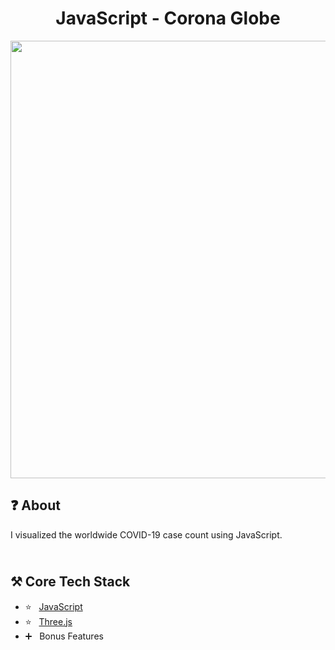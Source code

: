 <h1 align="center">
   JavaScript - Corona Globe
</h1>

<p align="center">
  <img src="https://github.com/ozkannbuyuk/js-corona-globe/assets/111967202/4ab78848-1915-4f78-bfb7-81629c1796b5" width="700" />
</p>

<h2>
❓ About
</h2>

I visualized the worldwide COVID-19 case count using JavaScript.

<h2>
<br />
⚒️ Core Tech Stack
</h2>

- ⭐️ &nbsp; [JavaScript](https://www.javascript.com)
- ⭐️ &nbsp; [Three.js](https://threejs.org)
- ➕ &nbsp; Bonus Features

